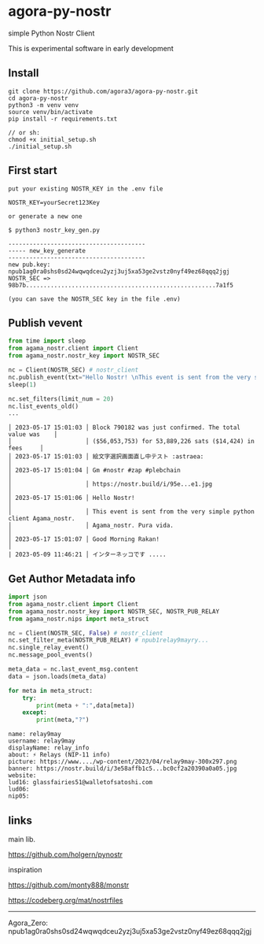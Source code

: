 # agora-py-nostr

simple Python Nostr Client

This is experimental software in early development


## Install

```
git clone https://github.com/agora3/agora-py-nostr.git
cd agora-py-nostr
python3 -m venv venv  
source venv/bin/activate
pip install -r requirements.txt

// or sh:
chmod +x initial_setup.sh
./initial_setup.sh
```


## First start

```
put your existing NOSTR_KEY in the .env file 

NOSTR_KEY=yourSecret123Key

or generate a new one

$ python3 nostr_key_gen.py

---------------------------------------
----- new_key_generate
---------------------------------------
new pub.key: npub1ag0ra0shs0sd24wqwqdceu2yzj3uj5xa53ge2vstz0nyf49ez68qqq2jgj
NOSTR_SEC => 98b7b......................................................7a1f5

(you can save the NOSTR_SEC key in the file .env)
``` 
 
## Publish vevent
```python
from time import sleep
from agama_nostr.client import Client 
from agama_nostr.nostr_key import NOSTR_SEC

nc = Client(NOSTR_SEC) # nostr_client
nc.publish_event(txt="Hello Nostr! \nThis event is sent from the very simple python client Agama_nostr.\nPura vida.")
sleep(1)

nc.set_filters(limit_num = 20)
nc.list_events_old()
...
```
```
│ 2023-05-17 15:01:03 │ Block 790182 was just confirmed. The total value was    │
│                     │ ($56,053,753) for 53,889,226 sats ($14,424) in fees     │
│ 2023-05-17 15:01:03 │ 絵文字選択画面直し中テスト :astraea:                      │
│ 2023-05-17 15:01:04 │ Gm #nostr #zap #plebchain                               │
│                     │ https://nostr.build/i/95e...e1.jpg                      │
│ 2023-05-17 15:01:06 │ Hello Nostr!                                            │
│                     │ This event is sent from the very simple python client Agama_nostr.
│                     │ Agama_nostr. Pura vida.                                 │
│ 2023-05-17 15:01:07 │ Good Morning Rakan!                                     │
| 2023-05-09 11:46:21 │ インターネッコです .....
```

## Get Author Metadata info 
```python
import json
from agama_nostr.client import Client 
from agama_nostr.nostr_key import NOSTR_SEC, NOSTR_PUB_RELAY
from agama_nostr.nips import meta_struct

nc = Client(NOSTR_SEC, False) # nostr_client
nc.set_filter_meta(NOSTR_PUB_RELAY) # npub1relay9mayry...
nc.single_relay_event()
nc.message_pool_events()

meta_data = nc.last_event_msg.content
data = json.loads(meta_data)

for meta in meta_struct:
    try:
        print(meta + ":",data[meta])
    except:
        print(meta,"?")
```
```
name: relay9may
username: relay9may
displayName: relay_info
about: ⚡ Relays (NIP-11 info)
picture: https://www..../wp-content/2023/04/relay9may-300x297.png
banner: https://nostr.build/i/3e58affb1c5...bc0cf2a20390a0a05.jpg
website: 
lud16: glassfairies51@walletofsatoshi.com
lud06: 
nip05: 
```

## links

main lib.

https://github.com/holgern/pynostr

inspiration

https://github.com/monty888/monstr

https://codeberg.org/mat/nostrfiles

---

Agora_Zero: npub1ag0ra0shs0sd24wqwqdceu2yzj3uj5xa53ge2vstz0nyf49ez68qqq2jgj

